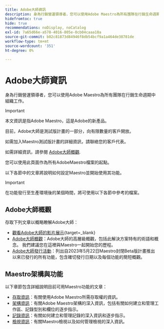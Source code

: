 ```yaml
---
title: Adobe大師資訊
description: 身為行銷營運領導者，您可以使用Adobe Maestro為所有團隊在行銷生命週期中組織工作。 本節中的文章說明如何設定Maestro，以及如何開始將其功能用於行銷活動管理操作。
hidefromtoc: true
hide: true
recommendations: noDisplay, noCatalog
exl-id: 7a65d66e-a578-4016-805e-0cb04caaa18a
source-git-commit: b02c81873d84946f8db54bcf9a1a464de38781de
workflow-type: tm+mt
source-wordcount: '351'
ht-degree: 0%

---
```


# Adobe大師資訊

<!--
title: Adobe Maestro 
description: As a marketing operations leader, you can use Adobe Maestro to organize work across the marketing lifecycle for all your teams. The articles in this section describe how you can configure Maestro and how you can start using its capabilities as part of your campaign management operations. 
hidefromtoc: yes
author: Alina
feature: Work Management
role: User, Admin
hide: yes
-->

<!--udpate the metadata with real information when making this avilable in TOC and in the left nav-->

<!--remove the video at open beta or before-->

身為行銷營運領導者，您可以使用Adobe Maestro為所有團隊在行銷生命週期中組織工作。

>[!IMPORTANT]
>
>本文資訊是指Adobe Maestro，這是Adobe的新產品。
>
>目前，Adobe大師是測試版計畫的一部分，向有限數量的客戶開放。
>
>如需加入Maestro測試版計畫的詳細資訊，請聯絡您的客戶代表。
>
>如需詳細資訊，請參閱 [Adobe大師概觀](../maestro/maestro-overview.md).

您可以使用此頁面作為所有AdobeMaestro檔案的起點。

以下各節中的文章將說明如何設定Maestro並開始使用其功能。

>[!IMPORTANT]
>
>在功能發行至生產環境後的某個時間，將可使用以下各節中參考的檔案。

## Adobe大師概觀

存取下列文章以概略瞭解Adobe大師：

<!--update the video when we have something better, especially after Open Beta - remove it-->

* [觀看Adobe大師的影片展示](https://video.tv.adobe.com/v/3424253/){target=_blank}
* [Adobe大師概觀](maestro-overview.md)：Adobe大師的高層級概觀，包括此解決方案特有的術語和概念。 我們建議您在這裡與Maestro一起開始您的歷程。
* [Adobe大師發行活動](../maestro/release-activity.md)：列出自2023年5月22日Maestro封閉Beta版計畫推出以來已發行的所有功能，包含確切發行日期以及每個功能的簡短概觀。

## Maestro架構與功能

以下章節包含詳細說明目前可用Maestro功能的文章：

* [存取資訊](../maestro/access/access-information.md)：有關使用Adobe Maestro所需存取權的資訊。
* [架構資訊](../maestro/architecture-and-fields/architecture-and-fields-information.md)：有關Adobe Maestro架構的深入資訊，包括有關如何建立和管理工作區、記錄型別和欄位的逐步指示。
* [記錄資訊](../maestro/records/records-information.md)：有關如何建立和管理記錄的深入資訊和逐步指示。
* [檢視資訊](../maestro/views/views-information.md)：有關Maestro檢視以及如何管理檢視的深入資訊。
